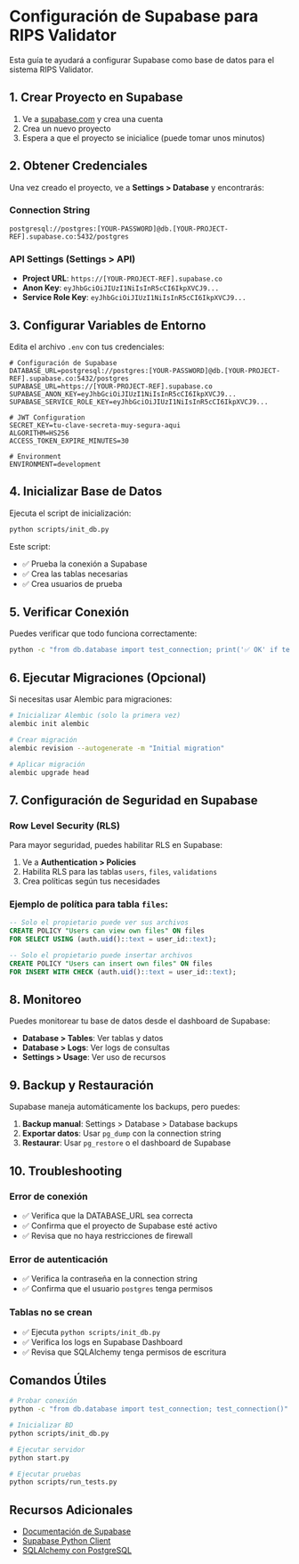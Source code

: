 # Configuración de Supabase para RIPS Validator

Esta guía te ayudará a configurar Supabase como base de datos para el sistema RIPS Validator.

## 1. Crear Proyecto en Supabase

1. Ve a [supabase.com](https://supabase.com) y crea una cuenta
2. Crea un nuevo proyecto
3. Espera a que el proyecto se inicialice (puede tomar unos minutos)

## 2. Obtener Credenciales

Una vez creado el proyecto, ve a **Settings > Database** y encontrarás:

### Connection String
```
postgresql://postgres:[YOUR-PASSWORD]@db.[YOUR-PROJECT-REF].supabase.co:5432/postgres
```

### API Settings (Settings > API)
- **Project URL**: `https://[YOUR-PROJECT-REF].supabase.co`
- **Anon Key**: `eyJhbGciOiJIUzI1NiIsInR5cCI6IkpXVCJ9...`
- **Service Role Key**: `eyJhbGciOiJIUzI1NiIsInR5cCI6IkpXVCJ9...`

## 3. Configurar Variables de Entorno

Edita el archivo `.env` con tus credenciales:

```env
# Configuración de Supabase
DATABASE_URL=postgresql://postgres:[YOUR-PASSWORD]@db.[YOUR-PROJECT-REF].supabase.co:5432/postgres
SUPABASE_URL=https://[YOUR-PROJECT-REF].supabase.co
SUPABASE_ANON_KEY=eyJhbGciOiJIUzI1NiIsInR5cCI6IkpXVCJ9...
SUPABASE_SERVICE_ROLE_KEY=eyJhbGciOiJIUzI1NiIsInR5cCI6IkpXVCJ9...

# JWT Configuration
SECRET_KEY=tu-clave-secreta-muy-segura-aqui
ALGORITHM=HS256
ACCESS_TOKEN_EXPIRE_MINUTES=30

# Environment
ENVIRONMENT=development
```

## 4. Inicializar Base de Datos

Ejecuta el script de inicialización:

```bash
python scripts/init_db.py
```

Este script:
- ✅ Prueba la conexión a Supabase
- ✅ Crea las tablas necesarias
- ✅ Crea usuarios de prueba

## 5. Verificar Conexión

Puedes verificar que todo funciona correctamente:

```bash
python -c "from db.database import test_connection; print('✅ OK' if test_connection() else '❌ Error')"
```

## 6. Ejecutar Migraciones (Opcional)

Si necesitas usar Alembic para migraciones:

```bash
# Inicializar Alembic (solo la primera vez)
alembic init alembic

# Crear migración
alembic revision --autogenerate -m "Initial migration"

# Aplicar migración
alembic upgrade head
```

## 7. Configuración de Seguridad en Supabase

### Row Level Security (RLS)

Para mayor seguridad, puedes habilitar RLS en Supabase:

1. Ve a **Authentication > Policies**
2. Habilita RLS para las tablas `users`, `files`, `validations`
3. Crea políticas según tus necesidades

### Ejemplo de política para tabla `files`:
```sql
-- Solo el propietario puede ver sus archivos
CREATE POLICY "Users can view own files" ON files
FOR SELECT USING (auth.uid()::text = user_id::text);

-- Solo el propietario puede insertar archivos
CREATE POLICY "Users can insert own files" ON files
FOR INSERT WITH CHECK (auth.uid()::text = user_id::text);
```

## 8. Monitoreo

Puedes monitorear tu base de datos desde el dashboard de Supabase:

- **Database > Tables**: Ver tablas y datos
- **Database > Logs**: Ver logs de consultas
- **Settings > Usage**: Ver uso de recursos

## 9. Backup y Restauración

Supabase maneja automáticamente los backups, pero puedes:

1. **Backup manual**: Settings > Database > Database backups
2. **Exportar datos**: Usar `pg_dump` con la connection string
3. **Restaurar**: Usar `pg_restore` o el dashboard de Supabase

## 10. Troubleshooting

### Error de conexión
- ✅ Verifica que la DATABASE_URL sea correcta
- ✅ Confirma que el proyecto de Supabase esté activo
- ✅ Revisa que no haya restricciones de firewall

### Error de autenticación
- ✅ Verifica la contraseña en la connection string
- ✅ Confirma que el usuario `postgres` tenga permisos

### Tablas no se crean
- ✅ Ejecuta `python scripts/init_db.py`
- ✅ Verifica los logs en Supabase Dashboard
- ✅ Revisa que SQLAlchemy tenga permisos de escritura

## Comandos Útiles

```bash
# Probar conexión
python -c "from db.database import test_connection; test_connection()"

# Inicializar BD
python scripts/init_db.py

# Ejecutar servidor
python start.py

# Ejecutar pruebas
python scripts/run_tests.py
```

## Recursos Adicionales

- [Documentación de Supabase](https://supabase.com/docs)
- [Supabase Python Client](https://github.com/supabase/supabase-py)
- [SQLAlchemy con PostgreSQL](https://docs.sqlalchemy.org/en/14/dialects/postgresql.html)
